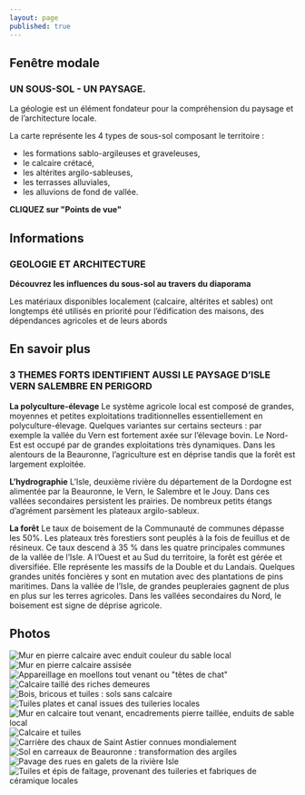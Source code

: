 ```yaml
---
layout: page
published: true
---
```


## Fenêtre modale
### UN SOUS-SOL - UN PAYSAGE.

La géologie est un élément fondateur pour la compréhension du paysage et de l’architecture locale. 

La carte représente les 4 types de sous-sol composant le territoire : 
- les formations sablo-argileuses et graveleuses,
- le calcaire crétacé,
- les altérites argilo-sableuses,
- les terrasses alluviales,
- les alluvions de fond de vallée.

**CLIQUEZ sur "Points de vue"**




## Informations
### GEOLOGIE ET ARCHITECTURE

**Découvrez les influences du sous-sol au travers du diaporama**

Les matériaux disponibles localement (calcaire, altérites et sables) ont longtemps été utilisés en priorité pour l’édification des maisons, des dépendances agricoles et de leurs abords



## En savoir plus
### 3 THEMES FORTS IDENTIFIENT AUSSI LE PAYSAGE D’ISLE VERN SALEMBRE EN PERIGORD

**La polyculture-élevage**
Le système agricole local est composé de grandes, moyennes et petites exploitations traditionnelles essentiellement en polyculture-élevage. Quelques variantes sur certains secteurs : par exemple la vallée du Vern est fortement axée sur l’élevage bovin. Le Nord-Est est occupé par de grandes exploitations très dynamiques. Dans les alentours de la Beauronne, l’agriculture est en déprise tandis que la forêt est largement exploitée.

**L’hydrographie**
L’Isle, deuxième rivière du département de la Dordogne est alimentée par la Beauronne, le Vern, le Salembre et le Jouy. Dans ces vallées secondaires persistent les prairies. De nombreux petits étangs d’agrément parsèment les plateaux argilo-sableux.

**La forêt**
Le taux de boisement de la Communauté de communes dépasse les 50%. Les plateaux très forestiers sont peuplés à la fois de feuillus et de résineux. Ce taux descend  à 35 % dans les quatre principales communes de la vallée de l’Isle.
A l’Ouest et au Sud du territoire, la forêt est gérée et diversifiée. Elle représente les massifs de la Double et du Landais. Quelques grandes unités foncières y sont en mutation avec des plantations de pins maritimes. 
Dans la vallée de l’Isle, de grandes peupleraies gagnent de plus en plus sur les terres agricoles. Dans les vallées secondaires du Nord, le boisement est signe de déprise agricole.

## Photos
![Mur en pierre calcaire avec enduit couleur du sable local](data/images/1/geographie/1_geographie_1.jpg)
![Mur en pierre calcaire assisée](data/images/1/geographie/1_geographie_2.jpg)
![Appareillage en moellons tout venant ou "têtes de chat"](data/images/1/geographie/1_geographie_3.jpg)
![Calcaire taillé des riches demeures](data/images/1/geographie/1_geographie_4.jpg)
![Bois, bricous et tuiles : sols sans calcaire](data/images/1/geographie/1_geographie_5.jpg)
![Tuiles plates et canal issues des tuileries locales](data/images/1/geographie/1_geographie_6.jpg)
![Mur en calcaire tout venant, encadrements pierre taillée, enduits de sable local](data/images/1/geographie/1_geographie_7.jpg)
![Calcaire et tuiles ](data/images/1/geographie/1_geographie_8.jpg)
![Carrière des chaux de Saint Astier connues mondialement](/data/images/1/geographie/1_geographie_9.jpg)
![Sol en carreaux de Beauronne : transformation des argiles](/data/images/1/geographie/1_geographie_10.jpg)
![Pavage des rues en galets de la rivière Isle](/data/images/1/geographie/1_geographie_11.jpg)
![Tuiles et épis de faitage, provenant des tuileries et fabriques de céramique locales](/data/images/1/geographie/1_geographie_12.jpg)